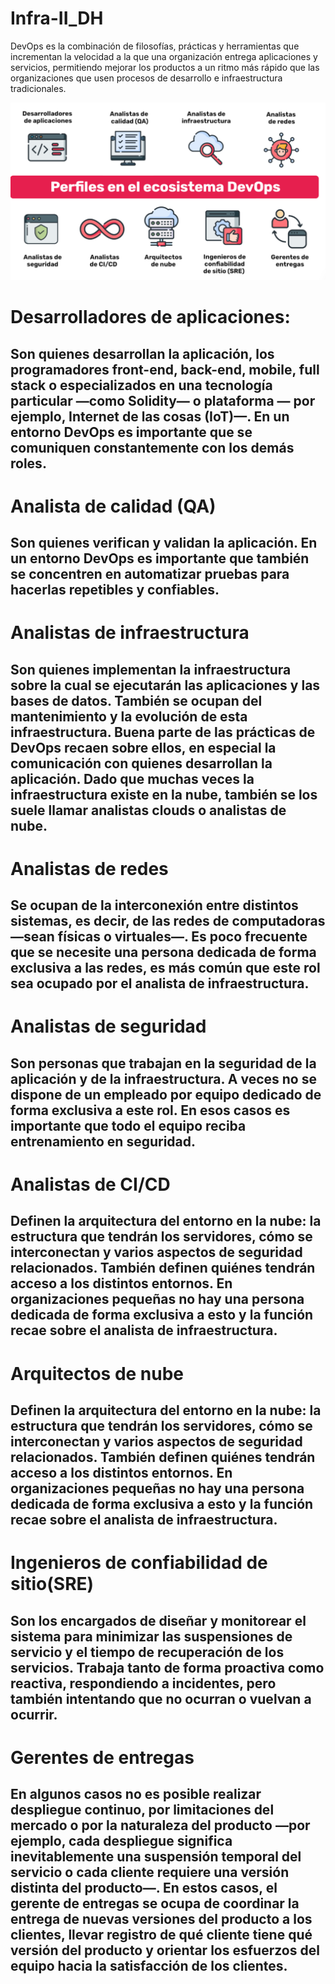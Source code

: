# Infra-II_DH
DevOps es la combinación de filosofías, prácticas y herramientas que incrementan la velocidad a la que una organización entrega aplicaciones y servicios, permitiendo mejorar los productos a un ritmo más rápido que las organizaciones que usen procesos de desarrollo e infraestructura tradicionales.

![Alt text](image.png)

# Desarrolladores de aplicaciones:
## Son quienes desarrollan la aplicación, los programadores front-end, back-end, mobile, full stack o especializados en una tecnología particular —como Solidity—  o plataforma — por ejemplo, Internet de las cosas (IoT)—. En un entorno DevOps es importante que se comuniquen constantemente con los demás roles.

# Analista de calidad (QA)
## Son quienes verifican y validan la aplicación. En un entorno DevOps es importante que también se concentren en automatizar pruebas para hacerlas repetibles y confiables.

# Analistas de infraestructura
## Son quienes implementan la infraestructura sobre la cual se ejecutarán las aplicaciones y las bases de datos. También se ocupan del mantenimiento y la evolución de esta infraestructura. Buena parte de las prácticas de DevOps recaen sobre ellos, en especial la comunicación con quienes desarrollan la aplicación. Dado que muchas veces la infraestructura existe en la nube, también se los suele llamar analistas clouds o analistas de nube.

# Analistas de redes
## Se ocupan de la interconexión entre distintos sistemas, es decir, de las redes de computadoras —sean físicas o virtuales—. Es poco frecuente que se necesite una persona dedicada de forma exclusiva a las redes, es más común que este rol sea ocupado por el analista de infraestructura.

# Analistas de seguridad
## Son personas que trabajan en la seguridad de la aplicación y de la infraestructura. A veces no se dispone de un empleado por equipo dedicado de forma exclusiva a este rol. En esos casos es importante que todo el equipo reciba entrenamiento en seguridad.

# Analistas de CI/CD
## Definen la arquitectura del entorno en la nube: la estructura que tendrán los servidores, cómo se interconectan y varios aspectos de seguridad relacionados. También definen quiénes tendrán acceso a los distintos entornos. En organizaciones pequeñas no hay una persona dedicada de forma exclusiva a esto y la función recae sobre el analista de infraestructura.

# Arquitectos de nube
## Definen la arquitectura del entorno en la nube: la estructura que tendrán los servidores, cómo se interconectan y varios aspectos de seguridad relacionados. También definen quiénes tendrán acceso a los distintos entornos. En organizaciones pequeñas no hay una persona dedicada de forma exclusiva a esto y la función recae sobre el analista de infraestructura.

# Ingenieros de confiabilidad de sitio(SRE)
## Son los encargados de diseñar y monitorear el sistema para minimizar las suspensiones de servicio y el tiempo de recuperación de los servicios. Trabaja tanto de forma proactiva como reactiva, respondiendo a incidentes, pero también intentando que no ocurran o vuelvan a ocurrir.

# Gerentes de entregas
## En algunos casos no es posible realizar despliegue continuo, por limitaciones del mercado o por la naturaleza del producto —por ejemplo, cada despliegue significa inevitablemente una suspensión temporal del servicio o cada cliente requiere una versión distinta del producto—. En estos casos, el gerente de entregas se ocupa de coordinar la entrega de nuevas versiones del producto a los clientes, llevar registro de qué cliente tiene qué versión del producto y orientar los esfuerzos del equipo hacia la satisfacción de los clientes.